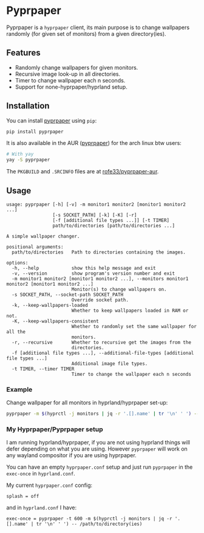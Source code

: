 # Pyprpaper

Pyprpaper  is  a   `hyprpaper`  client,  its  main
purpose   is   to   change   wallpapers   randomly
(for  given   set  of   monitors)  from   a  given
directory(ies).

## Features

- Randomly change wallpapers for given monitors.
- Recursive image look-up in all directories.
- Timer to change wallpaper each n seconds.
- Support for none-hyprpaper/hyprland setup.

## Installation

You can install [pyprpaper](https://pypi.org/project/pyprpaper/) using `pip`:

```sh
pip install pyprpaper
```

It is also available in the AUR ([pyprpaper](https://aur.archlinux.org/packages/pyprpaper)) for the arch linux
btw users:

```sh
# With yay
yay -S pyprpaper
```

The `PKGBUILD` and `.SRCINFO` files are at
[rofe33/pyprpaper-aur](https://github.com/rofe33/pyprpaper-aur).

## Usage

```
usage: pyprpaper [-h] [-v] -m monitor1 monitor2 [monitor1 monitor2 ...]
                 [-s SOCKET_PATH] [-k] [-K] [-r]
                 [-f [additional file types ...]] [-t TIMER]
                 path/to/directories [path/to/directories ...]

A simple wallpaper changer.

positional arguments:
  path/to/directories   Path to directories containing the images.

options:
  -h, --help            show this help message and exit
  -v, --version         show program's version number and exit
  -m monitor1 monitor2 [monitor1 monitor2 ...], --monitors monitor1 monitor2 [monitor1 monitor2 ...]
                        Monitor(s) to change wallpapers on.
  -s SOCKET_PATH, --socket-path SOCKET_PATH
                        Override socket path.
  -k, --keep-wallpapers-loaded
                        Whether to keep wallpapers loaded in RAM or not.
  -K, --keep-wallpapers-consistent
                        Whether to randomly set the same wallpaper for all the
                        monitors.
  -r, --recursive       Whether to recursive get the images from the
                        directories.
  -f [additional file types ...], --additional-file-types [additional file types ...]
                        Additional image file types.
  -t TIMER, --timer TIMER
                        Timer to change the wallpaper each n seconds
```

### Example

Change  wallpaper  for  all monitors in hyprland/hyprpaper set-up:

```sh
pyprpaper -m $(hyprctl -j monitors | jq -r '.[].name' | tr '\n' ' ') -- /path/to/wallpaper/directories
```

### My Hyprpaper/Pyprpaper setup

I am  running hyprland/hyprpaper,  if you  are not
using hyprland things will defer depending on what
you are  using. However  `pyprpaper` will  work on
any wayland compositor if you are using hyprpaper.

You  can  have  an  empty  `hyprpaper.conf`  setup
and  just run  `pyprpaper` in  the `exec-once`  in
`hyprland.conf`.

My current `hyprpaper.conf` config:

```
splash = off
```

and in `hyprland.conf` I have:

```
exec-once = pyprpaper -t 600 -m $(hyprctl -j monitors | jq -r '.[].name' | tr '\n' ' ') -- /path/to/directory(ies)
```
